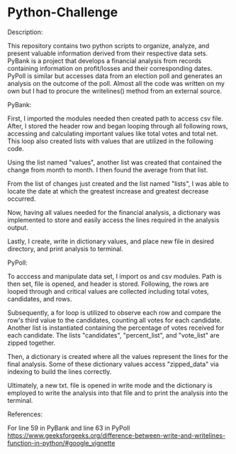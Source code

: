 # Python-Challenge

Description:

This repository contains two python scripts to organize, analyze, and present valuable information derived from their respective data sets. PyBank is a project that develops a financial analysis from records containing information on profit/losses and their corresponding dates. PyPoll is similar but accesses data from an election poll and generates an analysis on the outcome of the poll. Almost all the code was written on my own but I had to procure the writelines() method from an external source.

PyBank:

First, I imported the modules needed then created path to access csv file. After, I stored the header row and began looping through all following rows, accessing and calculating important values like total votes and total net. This loop also created lists with values that are utilized in the following code.

Using the list named "values", another list was created that contained the change from month to month. I then found the average from that list. 

From the list of changes just created and the list named "lists", I was able to locate the date at which the greatest increase and greatest decrease occurred. 

Now, having all values needed for the financial analysis, a dictionary was implemented to store and easily access the lines required in the analysis output. 

Lastly, I create, write in dictionary values, and place new file in desired directory, and print analysis to terminal.

PyPoll:

To acccess and manipulate data set, I import os and csv modules. Path is then set, file is opened, and header is stored. Following, the rows are looped through and critical values are collected including total votes, candidates, and rows.

Subsequently, a for loop is utilized to observe each row and compare the row's third value to the candidates, counting all votes for each candidate. Another list is instantiated containing the percentage of votes received for each candidate. The lists "candidates", "percent_list", and "vote_list" are zipped together. 

Then, a dictionary is created where all the values represent the lines for the final analysis. Some of these dictionary values access "zipped_data" via indexing to build the lines correctly.

Ultimately, a new txt. file is opened in write mode and the dictionary is employed to write the analysis into that file and to print the analysis into the terminal.

References:

For line 59 in PyBank and line 63 in PyPoll
https://www.geeksforgeeks.org/difference-between-write-and-writelines-function-in-python/#google_vignette

